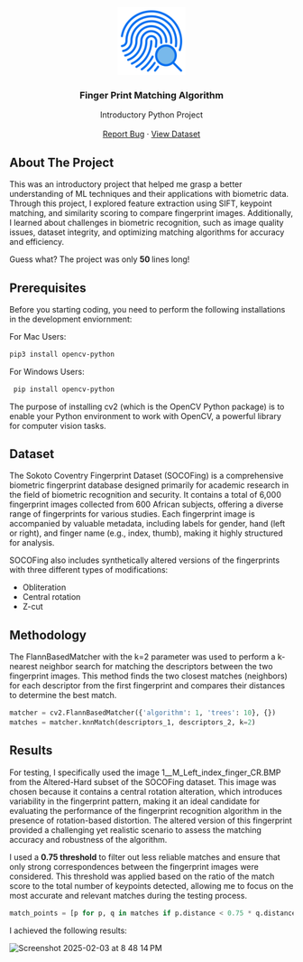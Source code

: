 <br />
<div align="center">
    <img src="5481086.png" alt="Logo" width="120" height="120">
  </a>

  <h3 align="center">Finger Print Matching Algorithm</h3>

  <p align="center">
    Introductory Python Project
    <br />
    <br />
    <a href="https://github.com/othneildrew/Best-README-Template/issues/new?labels=bug&template=bug-report---.md">Report Bug</a>
    &middot;
    <a href="https://github.com/othneildrew/Best-README-Template/issues/new?labels=enhancement&template=feature-request---.md">View Dataset</a>
  </p>
</div>

<!-- ABOUT THE PROJECT -->
## About The Project
This was an introductory project that helped me grasp a better understanding of ML techniques and their applications with biometric data. Through this project, I explored feature extraction using SIFT, keypoint matching, and similarity scoring to compare fingerprint images. Additionally, I learned about challenges in biometric recognition, such as image quality issues, dataset integrity, and optimizing matching algorithms for accuracy and efficiency.

Guess what? The project was only <b> 50 </b> lines long!

## Prerequisites

Before you starting coding, you need to perform the following installations in the development enviornment:

For Mac Users:
  ```sh
  pip3 install opencv-python
  ```
For Windows Users:
 ```sh
  pip install opencv-python
  ```

The purpose of installing cv2 (which is the OpenCV Python package) is to enable your Python environment to work with OpenCV, a powerful library for computer vision tasks.

## Dataset

The Sokoto Coventry Fingerprint Dataset (SOCOFing) is a comprehensive biometric fingerprint database designed primarily for academic research in the field of biometric recognition and security. It contains a total of 6,000 fingerprint images collected from 600 African subjects, offering a diverse range of fingerprints for various studies. Each fingerprint image is accompanied by valuable metadata, including labels for gender, hand (left or right), and finger name (e.g., index, thumb), making it highly structured for analysis.

 SOCOFing also includes synthetically altered versions of the fingerprints with three different types of modifications: 
 * Obliteration
 * Central rotation 
 * Z-cut

## Methodology

The FlannBasedMatcher with the k=2 parameter was used to perform a k-nearest neighbor search for matching the descriptors between the two fingerprint images. This method finds the two closest matches (neighbors) for each descriptor from the first fingerprint and compares their distances to determine the best match.

``` python
matcher = cv2.FlannBasedMatcher({'algorithm': 1, 'trees': 10}, {})
matches = matcher.knnMatch(descriptors_1, descriptors_2, k=2)
```

## Results

For testing, I specifically used the image 1__M_Left_index_finger_CR.BMP from the Altered-Hard subset of the SOCOFing dataset. This image was chosen because it contains a central rotation alteration, which introduces variability in the fingerprint pattern, making it an ideal candidate for evaluating the performance of the fingerprint recognition algorithm in the presence of rotation-based distortion. The altered version of this fingerprint provided a challenging yet realistic scenario to assess the matching accuracy and robustness of the algorithm.

I used a **0.75 threshold** to filter out less reliable matches and ensure that only strong correspondences between the fingerprint images were considered. This threshold was applied based on the ratio of the match score to the total number of keypoints detected, allowing me to focus on the most accurate and relevant matches during the testing process.

```py
match_points = [p for p, q in matches if p.distance < 0.75 * q.distance]
```

I achieved the following results:

<img width="744" alt="Screenshot 2025-02-03 at 8 48 14 PM" src="https://github.com/user-attachments/assets/fd7f3d73-18fa-4bcb-9f8b-6de25d237ffd" />








